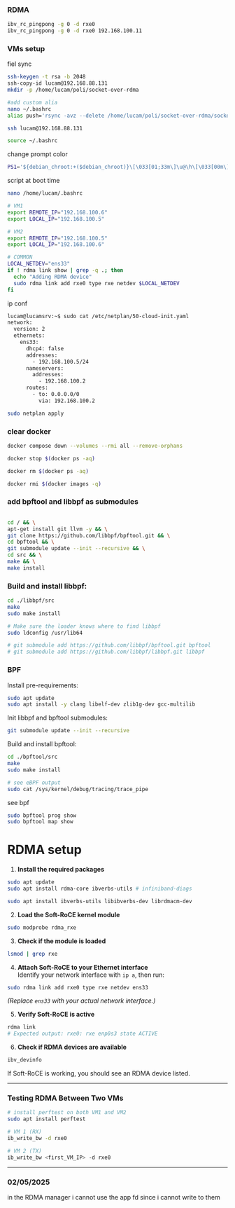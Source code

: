 
### RDMA
```sh
ibv_rc_pingpong -g 0 -d rxe0
ibv_rc_pingpong -g 0 -d rxe0 192.168.100.11
```

### VMs setup

fiel sync

```sh
ssh-keygen -t rsa -b 2048
ssh-copy-id lucam@192.168.88.131
mkdir -p /home/lucam/poli/socket-over-rdma

#add custom alia
nano ~/.bashrc
alias push='rsync -avz --delete /home/lucam/poli/socket-over-rdma/socket_boost/build lucam@192.168.100.6:/home/lucam/poli/socket-over-rdma'

ssh lucam@192.168.88.131

source ~/.bashrc

```

change prompt color
```sh
PS1='${debian_chroot:+($debian_chroot)}\[\033[01;33m\]\u@\h\[\033[00m\]:\[\033[01;35m\]\w\[\033[00m\]\[\033[01;31m\]\$\[\033[00m\] '
```


script at boot time
```sh
nano /home/lucam/.bashrc

# VM1
export REMOTE_IP="192.168.100.6"
export LOCAL_IP="192.168.100.5"

# VM2
export REMOTE_IP="192.168.100.5"
export LOCAL_IP="192.168.100.6"

# COMMON
LOCAL_NETDEV="ens33"
if ! rdma link show | grep -q .; then
  echo "Adding RDMA device"
  sudo rdma link add rxe0 type rxe netdev $LOCAL_NETDEV
fi

```


ip conf
```sh
lucam@lucamsrv:~$ sudo cat /etc/netplan/50-cloud-init.yaml
network:
  version: 2
  ethernets:
    ens33:
      dhcp4: false
      addresses:
        - 192.168.100.5/24
      nameservers:
        addresses:
          - 192.168.100.2
      routes:
        - to: 0.0.0.0/0
          via: 192.168.100.2

sudo netplan apply
```

### clear docker
```sh
docker compose down --volumes --rmi all --remove-orphans

docker stop $(docker ps -aq)

docker rm $(docker ps -aq)

docker rmi $(docker images -q)
```

### add bpftool and libbpf as submodules

```sh

cd / && \
apt-get install git llvm -y && \
git clone https://github.com/libbpf/bpftool.git && \
cd bpftool && \
git submodule update --init --recursive && \
cd src && \
make && \
make install
```

### Build and install libbpf:
```sh
cd ./libbpf/src
make
sudo make install

# Make sure the loader knows where to find libbpf
sudo ldconfig /usr/lib64
```


```sh
# git submodule add https://github.com/libbpf/bpftool.git bpftool
# git submodule add https://github.com/libbpf/libbpf.git libbpf
```



### BPF

Install pre-requirements:
```sh
sudo apt update
sudo apt install -y clang libelf-dev zlib1g-dev gcc-multilib
```

Init libbpf and bpftool submodules:
```sh
git submodule update --init --recursive
```


Build and install bpftool:
```sh
cd ./bpftool/src
make
sudo make install
```

```sh
# see eBPF output
sudo cat /sys/kernel/debug/tracing/trace_pipe
```

see bpf

```sh
sudo bpftool prog show
sudo bpftool map show
```


# RDMA setup

1. **Install the required packages**  
```bash
sudo apt update
sudo apt install rdma-core ibverbs-utils # infiniband-diags

sudo apt install ibverbs-utils libibverbs-dev librdmacm-dev
```

2. **Load the Soft-RoCE kernel module**  
```bash
sudo modprobe rdma_rxe
```

3. **Check if the module is loaded**  
```bash
lsmod | grep rxe
```

4. **Attach Soft-RoCE to your Ethernet interface**  
Identify your network interface with `ip a`, then run:  
```bash 
sudo rdma link add rxe0 type rxe netdev ens33
```
_(Replace `ens33` with your actual network interface.)_

5. **Verify Soft-RoCE is active**  
```bash
rdma link
# Expected output: rxe0: rxe enp0s3 state ACTIVE
```

6. **Check if RDMA devices are available**  
```bash
ibv_devinfo
```
If Soft-RoCE is working, you should see an RDMA device listed.

---

### **Testing RDMA Between Two VMs**


```bash
# install perftest on both VM1 and VM2
sudo apt install perftest

# VM 1 (RX)
ib_write_bw -d rxe0

# VM 2 (TX)
ib_write_bw <first_VM_IP> -d rxe0
```



---

### 02/05/2025

in the RDMA manager i cannot use the app fd since i cannot write to them